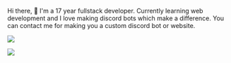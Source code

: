 Hi there, 👋 I'm a 17 year fullstack developer. Currently learning web development and I love making discord bots which make a difference. You can contact me for making you a custom discord bot or website.

[![](https://discord.c99.nl/widget/theme-3/742612257275641876.png)](https://discord.com/users/780721106838618112)

![](https://github-readme-stats.vercel.app/api?username=armup31&count_private=true&show_icons=true&hide_border=true&include_all_commits=true&theme=tokyonight&custom_title=GitHub%20Stats)
